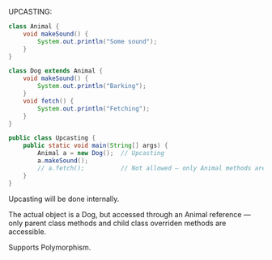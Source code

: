 UPCASTING:

```java
class Animal {
    void makeSound() {
        System.out.println("Some sound");
    }
}

class Dog extends Animal {
    void makeSound() {
        System.out.println("Barking");
    }
    void fetch() {
        System.out.println("Fetching");
    }
}

public class Upcasting {
    public static void main(String[] args) {
        Animal a = new Dog();  // Upcasting
        a.makeSound();        
        // a.fetch();          // Not allowed — only Animal methods are accessible
    }
}

```
Upcasting will be done internally.

The actual object is a Dog, but accessed through an Animal reference — only parent class methods and child class overriden methods are accessible. 

Supports Polymorphism.



